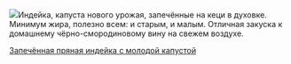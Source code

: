 <!--2025-05-20 15:26:18-->
<div class="yb">
  <div class="rss povarenok"><a href="https://www.povarenok.ru/recipes/show/182683/"><img src="https://www.povarenok.ru/data/cache/2025may/20/34/3177309_39704-640x480.jpg"></a>Индейка, капуста нового урожая, запечённые на кеци в духовке. Минимум жира, полезно всем: и старым, и малым. Отличная закуска к домашнему чёрно-смородиновому вину на свежем воздухе. <p class="titl"><a href="https://www.povarenok.ru/recipes/show/182683/">Запечённая пряная индейка с молодой капустой</a></p></div>
</div>
